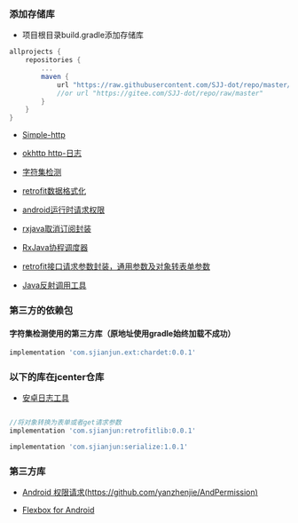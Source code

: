 ### 添加存储库
- 项目根目录build.gradle添加存储库
```groovy
allprojects {
    repositories {
        ...
        maven {
            url "https://raw.githubusercontent.com/SJJ-dot/repo/master/"
			//or url "https://gitee.com/SJJ-dot/repo/raw/master"
        }
    }
}
```

- [Simple-http](https://github.com/SJJ-dot/RetrofitSimple)

- [okhttp http-日志](https://github.com/SJJ-dot/retrofit-ext)

- [字符集检测](https://github.com/SJJ-dot/retrofit-ext)

- [retrofit数据格式化](https://github.com/SJJ-dot/retrofit-ext)

- [android运行时请求权限](https://github.com/SJJ-dot/RTPermission)

- [rxjava取消订阅封装](https://github.com/SJJ-dot/rxjavautils)

- [RxJava协程调度器](https://github.com/SJJ-dot/rxjavautils)

- [retrofit接口请求参数封装，通用参数及对象转表单参数](https://github.com/SJJ-dot/retrofit-obj)

- [Java反射调用工具](https://github.com/SJJ-dot/reflect)

### 第三方的依赖包
#### 字符集检测使用的第三方库（原地址使用gradle始终加载不成功）
```groovy
implementation 'com.sjianjun.ext:chardet:0.0.1'
```

### 以下的库在jcenter仓库

- [安卓日志工具](https://github.com/SJJ-dot/ALOG)
```groovy

//将对象转换为表单或者get请求参数
implementation 'com.sjianjun:retrofitlib:0.0.1'

implementation 'com.sjianjun:serialize:1.0.1'
```
### 第三方库
- [Android 权限请求(https://github.com/yanzhenjie/AndPermission)](https://github.com/yanzhenjie/AndPermission)

- [Flexbox for Android](https://github.com/google/flexbox-layout)

